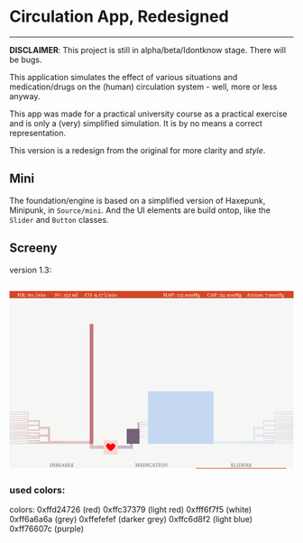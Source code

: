# Circulation App, Redesigned
---------------

**DISCLAIMER**: This project is still in alpha/beta/Idontknow stage. There will be bugs.


This application simulates the effect of various situations and medication/drugs on the (human) circulation system - well, more or less anyway.

This app was made for a practical university course as a practical exercise and is only a (very) simplified simulation. It is by no means a correct representation.

This version is a redesign from the original for more clarity and *style*.

## Mini

The foundation/engine is based on a simplified version of Haxepunk, Minipunk, in ```Source/mini```. And the UI elements are build ontop, like the ```Slider``` and ```Button``` classes.


## Screeny
version 1.3:

![v1.3](https://raw.githubusercontent.com/Nananas/Circulation-app/master/Assets/Screeny%20v1.3.png "Screenshot of version 1.3")
--------------

### used colors:

colors: 0xffd24726 (red)
		0xffc37379 (light red)
		0xfff6f7f5 (white)
		0xff6a6a6a (grey)
		0xffefefef (darker grey)
		0xffc6d8f2 (light blue)
		0xff76607c (purple)